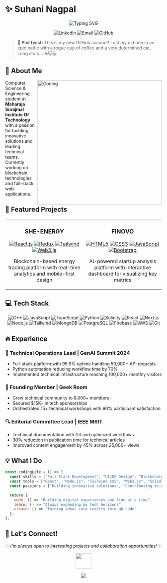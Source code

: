 # ✨ Suhani Nagpal

<div align="center">
  <img src="https://readme-typing-svg.herokuapp.com?font=Fira+Code&size=25&duration=3000&pause=1000&color=F73BFFCC&center=true&vCenter=true&width=435&lines=Full+Stack+Developer;Blockchain+Enthusiast;Technical+Lead" alt="Typing SVG" />
</div>

<p align="center">
  <a href="https://linkedin.com/in/suhani-nagpal072/"><img src="https://img.shields.io/badge/LinkedIn-0077B5?style=for-the-badge&logo=linkedin&logoColor=white" alt="LinkedIn"/></a>
  <a href="mailto:suhaningpl05@gmail.com"><img src="https://img.shields.io/badge/Email-D14836?style=for-the-badge&logo=gmail&logoColor=white" alt="Email"/></a>
  <a href="https://github.com/suhaningpl"><img src="https://img.shields.io/badge/GitHub-100000?style=for-the-badge&logo=github&logoColor=white" alt="GitHub"/></a>
</p>

> 🔄 **Plot twist:** This is my new GitHub account! Lost my old one in an epic battle with a rogue cup of coffee and a very determined cat. Long story... ☕🐱💻

## 🌈 About Me

<img align="right" alt="Coding" width="400" src="https://media.giphy.com/media/L1R1tvI9svkIWwpVYr/giphy.gif">

Computer Science & Engineering student at **Maharaja Surajmal Institute Of Technology** with a passion for building innovative solutions and leading technical teams. Currently working on blockchain technologies and full-stack web applications.

## 🚀 Featured Projects

<table>
  <tr>
    <td width="50%">
      <h3 align="center">SHE-ENERGY</h3>
      <div align="center">
        <a href="#" target="_blank"><img src="https://img.shields.io/badge/React-20232A?style=for-the-badge&logo=react&logoColor=61DAFB" alt="React.js"></a>
        <a href="#" target="_blank"><img src="https://img.shields.io/badge/Redux-593D88?style=for-the-badge&logo=redux&logoColor=white" alt="Redux"></a>
        <a href="#" target="_blank"><img src="https://img.shields.io/badge/Tailwind_CSS-38B2AC?style=for-the-badge&logo=tailwind-css&logoColor=white" alt="Tailwind"></a>
        <a href="#" target="_blank"><img src="https://img.shields.io/badge/Web3.js-F16822?style=for-the-badge&logo=web3.js&logoColor=white" alt="Web3.js"></a>
      </div>
      <p align="center">Blockchain-based energy trading platform with real-time analytics and mobile-first design</p>
    </td>
    <td width="50%">
      <h3 align="center">FINOVO</h3>
      <div align="center">
        <a href="#" target="_blank"><img src="https://img.shields.io/badge/HTML5-E34F26?style=for-the-badge&logo=html5&logoColor=white" alt="HTML5"></a>
        <a href="#" target="_blank"><img src="https://img.shields.io/badge/CSS3-1572B6?style=for-the-badge&logo=css3&logoColor=white" alt="CSS3"></a>
        <a href="#" target="_blank"><img src="https://img.shields.io/badge/JavaScript-F7DF1E?style=for-the-badge&logo=javascript&logoColor=black" alt="JavaScript"></a>
        <a href="#" target="_blank"><img src="https://img.shields.io/badge/Bootstrap-563D7C?style=for-the-badge&logo=bootstrap&logoColor=white" alt="Bootstrap"></a>
      </div>
      <p align="center">AI-powered startup analysis platform with interactive dashboard for visualizing key metrics</p>
    </td>
  </tr>
</table>

## 💻 Tech Stack

<p align="center">
  <img src="https://img.shields.io/badge/C%2B%2B-00599C?style=for-the-badge&logo=c%2B%2B&logoColor=white" alt="C++"/>
  <img src="https://img.shields.io/badge/JavaScript-F7DF1E?style=for-the-badge&logo=javascript&logoColor=black" alt="JavaScript"/>
  <img src="https://img.shields.io/badge/TypeScript-007ACC?style=for-the-badge&logo=typescript&logoColor=white" alt="TypeScript"/>
  <img src="https://img.shields.io/badge/Python-3776AB?style=for-the-badge&logo=python&logoColor=white" alt="Python"/>
  <img src="https://img.shields.io/badge/Solidity-363636?style=for-the-badge&logo=solidity&logoColor=white" alt="Solidity"/>
  <img src="https://img.shields.io/badge/React-20232A?style=for-the-badge&logo=react&logoColor=61DAFB" alt="React"/>
  <img src="https://img.shields.io/badge/Next.js-000000?style=for-the-badge&logo=next.js&logoColor=white" alt="Next.js"/>
  <img src="https://img.shields.io/badge/Node.js-43853D?style=for-the-badge&logo=node.js&logoColor=white" alt="Node.js"/>
  <img src="https://img.shields.io/badge/Tailwind_CSS-38B2AC?style=for-the-badge&logo=tailwind-css&logoColor=white" alt="Tailwind"/>
  <img src="https://img.shields.io/badge/MongoDB-4EA94B?style=for-the-badge&logo=mongodb&logoColor=white" alt="MongoDB"/>
  <img src="https://img.shields.io/badge/PostgreSQL-316192?style=for-the-badge&logo=postgresql&logoColor=white" alt="PostgreSQL"/>
  <img src="https://img.shields.io/badge/Firebase-FFCA28?style=for-the-badge&logo=firebase&logoColor=black" alt="Firebase"/>
  <img src="https://img.shields.io/badge/AWS-232F3E?style=for-the-badge&logo=amazon-aws&logoColor=white" alt="AWS"/>
  <img src="https://img.shields.io/badge/Git-F05032?style=for-the-badge&logo=git&logoColor=white" alt="Git"/>
</p>

## 🔥 Experience

### 🌟 Technical Operations Lead | GenAI Summit 2024
- Full-stack platform with 99.9% uptime handling 50,000+ API requests
- Python automation reducing workflow time by 70%
- Implemented technical infrastructure reaching 100,000+ monthly visitors

### 💫 Founding Member | Geek Room
- Grew technical community to 8,000+ members
- Secured $15K+ in tech sponsorships
- Orchestrated 15+ technical workshops with 90% participant satisfaction

### 🔍 Editorial Committee Lead | IEEE MSIT
- Technical documentation with Git and optimized workflows
- 30% reduction in publication time for technical articles
- Improved content engagement by 45% across 25,000+ views

## 💡 What I Do

```javascript
const codingLife = () => {
  const skills = ["Full Stack Development", "UI/UX Design", "Blockchain", "Smart Contracts"];
  const tools = ["React", "Node.js", "Tailwind CSS", "Web3.js", "Solidity"];
  const passions = ["Building innovative solutions", "Contributing to open source", "Learning new technologies"];
  
  return {
    code: () => "Building digital experiences one line at a time",
    learn: () => "Always expanding my tech horizons",
    create: () => "Turning ideas into reality through code"
  };
};
```

## 🔮 Let's Connect!

<div align="center">
  <p>✨ <i>I'm always open to interesting projects and collaboration opportunities!</i> ✨</p>
  <a href="https://linkedin.com/in/suhani-nagpal072/">
    <img height="50" src="https://user-images.githubusercontent.com/46517096/166972883-f5f1d88c-0246-4374-88ac-ded0f2cf0699.png"/>
  </a>
</div>

<p align="center">
  <img src="https://capsule-render.vercel.app/api?type=waving&color=gradient&height=100&section=footer"/>
</p>
